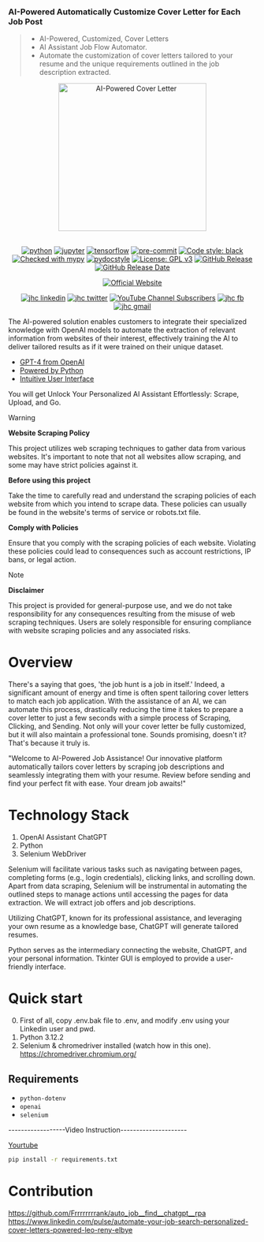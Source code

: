 ### AI-Powered Automatically Customize Cover Letter for Each Job Post
> - AI-Powered, Customized, Cover Letters
> - AI Assistant Job Flow Automator. 
> - Automate the customization of cover letters tailored to your resume and the unique requirements outlined in the job description extracted.

<div align="center">

<a href='https://www.hypech.com'>
<img src="src/aiCL/resources/images/ai_powered_long.png" alt="AI-Powered Cover Letter" height=300></img></a>
<br></br>

[![python](https://img.shields.io/badge/Python-3.12-3776AB.svg?style=flat&logo=python&logoColor=white)](https://www.python.org)
[![jupyter](https://img.shields.io/badge/Jupyter-Lab-F37626.svg?style=flat&logo=Jupyter)](https://jupyterlab.readthedocs.io/en/stable)
[![tensorflow](https://img.shields.io/badge/TensorFlow-1.12-FF6F00.svg?style=flat&logo=tensorflow)](https://www.tensorflow.org)
[![pre-commit](https://img.shields.io/badge/pre--commit-enabled-brightgreen?logo=pre-commit&logoColor=white)](https://github.com/pre-commit/pre-commit)
[![Code style: black](https://img.shields.io/badge/code%20style-black-000000.svg)](https://github.com/psf/black)
[![Checked with mypy](http://www.mypy-lang.org/static/mypy_badge.svg)](http://mypy-lang.org/)
[![pydocstyle](https://img.shields.io/badge/pydocstyle-enabled-AD4CD3)](http://www.pydocstyle.org/en/stable/)
[![License: GPL v3](https://img.shields.io/badge/License-GPLv3-blue.svg)](https://www.gnu.org/licenses/gpl-3.0)
[![GitHub Release](https://img.shields.io/github/v/release/aiXpertLab/AI-Powered-Automatically-Customize-Cover-Letter)](https://github.com/aiXpertLab/AI-Powered-Automatically-Customize-Cover-Letter/releases)
[![GitHub Release Date](https://img.shields.io/github/release-date/aiXpertLab/AI-Powered-Automatically-Customize-Cover-Letter)](https://github.com/aixpertlab/)
 
[![Official Website](<https://img.shields.io/badge/-Visit%20the%20Official%20Website%20%E2%86%92-rgb(21,204,116)?style=for-the-badge>)](https://hypech.com)

[![jhc linkedin](https://img.shields.io/badge/Linkedin-aiXpert-5087B2.svg?style=flat&logo=Linkedin)](https://www.linkedin.com/in/aiXpert)
[![jhc twitter](https://img.shields.io/badge/Twitter-@aiXpertLab-00aced.svg?style=flat&logo=twitter)](https://twitter.com/aiXpertLab)
[![YouTube Channel Subscribers](https://img.shields.io/youtube/channel/subscribers/UCNcmE7uHam8jSLSa8CvMgQQ)](https://www.youtube.com/@aiXpertLab)
[![jhc fb](https://img.shields.io/badge/Facebook-aiXpertLab-5087B2.svg?style=flat&logo=facebook)](https://www.facebook.com/aiXpertLab/)
[![jhc gmail](https://img.shields.io/badge/Gmail-aiXpertLab@gmail.com-5087B2.svg?style=flat&logo=gmail)](https://gmail.com)

</div> 

The AI-powered solution enables customers to integrate their specialized knowledge with OpenAI models to automate the extraction of relevant information from websites of their interest, effectively training the AI to deliver tailored results as if it were trained on their unique dataset.

- [GPT-4 from OpenAI](#architecture)
- [Powered by Python](#architecture)
- [Intuitive User Interface](#architecture)

You will get Unlock Your Personalized AI Assistant Effortlessly: Scrape, Upload, and Go.

> [!WARNING]  
> **Website Scraping Policy**
> 
> This project utilizes web scraping techniques to gather data from various websites. It's important to note that not all websites allow scraping, and some may have strict policies against it.
>
> **Before using this project**
>
> Take the time to carefully read and understand the scraping policies of each website from which you intend to scrape data. These policies can usually be found in the website's terms of service or robots.txt file.
>
> **Comply with Policies** 
>
>Ensure that you comply with the scraping policies of each website. Violating these policies could lead to consequences such as account restrictions, IP bans, or legal action.

> [!NOTE] 
> **Disclaimer**
> 
>This project is provided for general-purpose use, and we do not take responsibility for any consequences resulting from the misuse of web scraping techniques. Users are solely responsible for ensuring compliance with website scraping policies and any associated risks.

# Overview

There's a saying that goes, 'the job hunt is a job in itself.' Indeed, a significant amount of energy and time is often spent tailoring cover letters to match each job application. With the assistance of an AI, we can automate this process, drastically reducing the time it takes to prepare a cover letter to just a few seconds with a simple process of Scraping, Clicking, and Sending. Not only will your cover letter be fully customized, but it will also maintain a professional tone. Sounds promising, doesn't it? That's because it truly is.

"Welcome to AI-Powered Job Assistance! Our innovative platform automatically tailors cover letters by scraping job descriptions and seamlessly integrating them with your resume. Review before sending and find your perfect fit with ease. Your dream job awaits!"

# Technology Stack

1. OpenAI Assistant ChatGPT
2. Python
3. Selenium WebDriver

Selenium will facilitate various tasks such as navigating between pages, completing forms (e.g., login credentials), clicking links, and scrolling down. Apart from data scraping, Selenium will be instrumental in automating the outlined steps to manage actions until accessing the pages for data extraction. We will extract job offers and job descriptions.

Utilizing ChatGPT, known for its professional assistance, and leveraging your own resume as a knowledge base, ChatGPT will generate tailored resumes.

Python serves as the intermediary connecting the website, ChatGPT, and your personal information. Tkinter GUI is employed to provide a user-friendly interface.

# Quick start

0. First of all, copy .env.bak file to .env, and modify .env using your Linkedin user and pwd.
1. Python 3.12.2
2. Selenium & chromedriver installed (watch how in this one).
https://chromedriver.chromium.org/

## Requirements

- `python-dotenv`
- `openai`
- `selenium`

------------------Video Instruction---------------------

[Yourtube](https://youtu.be/TlnytEi2lD8?si=jfcDj2MZqBptziZc)

```bash
pip install -r requirements.txt
```

# Contribution

https://github.com/Frrrrrrrrank/auto_job__find__chatgpt__rpa
https://www.linkedin.com/pulse/automate-your-job-search-personalized-cover-letters-powered-leo-reny-elbye
